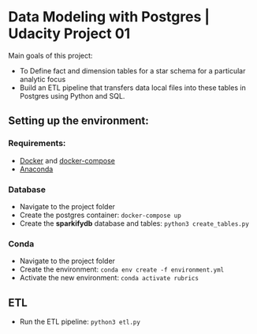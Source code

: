# Data Modeling with Postgres | Udacity Project 01

Main goals of this project:  
- To Define fact and dimension tables for a star schema for a particular analytic focus
- Build an ETL pipeline that transfers data local files into these tables in Postgres using Python and SQL.


## Setting up the environment:

### Requirements:
- [Docker](https://www.docker.com/) and [docker-compose](https://docs.docker.com/compose/)
- [Anaconda](https://www.anaconda.com/)

### Database
- Navigate to the project folder
- Create the postgres container: `docker-compose up`
- Create the **sparkifydb** database and tables: `python3 create_tables.py`

### Conda
- Navigate to the project folder
- Create the environment: `conda env create -f environment.yml`
- Activate the new environment: `conda activate rubrics`

## ETL
- Run the ETL pipeline: `python3 etl.py`

